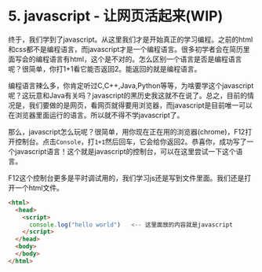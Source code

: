 # 5. javascript - 让网页活起来(WIP)

终于，我们学到了javascript。从这里我们才是开始真正的学习编程。之前的html和css都不是编程语言，而javascript才是一个编程语言。很多初学者会在简历里面写会的编程语言有html，这个是不对的。怎么区别一个语言是否是编程语言呢？很简单，你打1+1看它能否返回2。能返回的就是编程语言。

编程语言辣么多，你肯定听过C,C++,Java,Python等等，为啥要学这个javascript呢？这玩意和Java有关吗？javascript的黑历史我这就不在说了。总之，目前的情况是，我们要做的是网页，看网页就得要用浏览器，而javascript是目前唯一可以在浏览器里面运行的语言。所以就不得不学javascript了。

那么，javascript怎么玩呢？很简单，用你现在正在用的浏览器(chrome)，F12打开控制台。点击`Console`，打`1+1`然后回车，它会给你返回2。恭喜你，成功写了一个javascript语言！这个就是javascript的控制台，可以在这里尝试一下这个语言。

F12这个控制台更多是平时调试用的，我们学习js还是写到文件里面。我们还是打开一个html文件。

```html title="hello.html" line={3-5}
<html>
  <head>
    <script>
      console.log("hello world")   <-- 这里面放的内容就是javascript
    </script>
  </head>
  <body>
  </body>
</html>
```